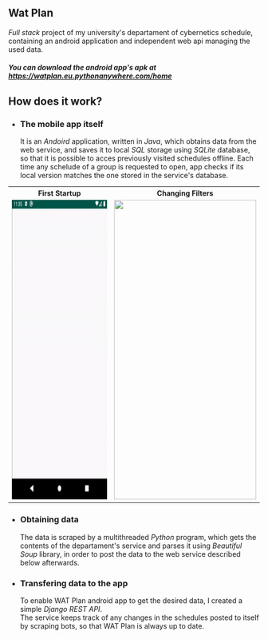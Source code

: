 Wat Plan
---
*Full stack* project of my university's departament of cybernetics schedule, containing an android application and independent web api managing the used data.

##### You can download the android app's apk at https://watplan.eu.pythonanywhere.com/home


How does it work?
---
  * ### The mobile app itself
    It is an *Andoird* application, written in *Java*, which obtains data from the web service, and saves it to local *SQL* storage using *SQLite* database, so that it is possible to acces previously visited schedules offline. Each time any schelude of a group is requested to open, app checks if its local version matches the one stored in the service's database.   
    
<table style="width:100%">
<tr>
<th>First Startup</th>
<th>Changing Filters</th> 
</tr>
<tr>
<td valign="top">
<img src="preview/watplanstart.gif" width="285" height="600">
</td>
<td valign="top">
<img src="preview/watplanfeatures.gif" width="285" height="600">
</tr>
</table>

  * ### Obtaining data   
    The data is scraped by a multithreaded *Python* program, which gets the contents of the departament's service and parses 
    it using *Beautiful Soup* library, in order to post the data to the web service described below afterwards.
    
  * ### Transfering data to the app
    To enable WAT Plan android app to get the desired data, I created a simple *Django* *REST API*.   
    The service keeps track of any changes in the schedules posted to itself by scraping bots, so that WAT Plan is always up to date.
    
